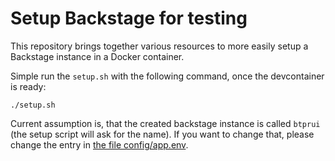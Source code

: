 # Setup Backstage for testing

This repository brings together various resources to more easily setup a Backstage instance in a Docker container.

Simple run the `setup.sh` with the following command, once the devcontainer is ready:

`./setup.sh`

Current assumption is, that the created backstage instance is called `btprui` (the setup script will ask for the name). If you want to change that, please change the entry in [the file config/app.env](config/app.env).
